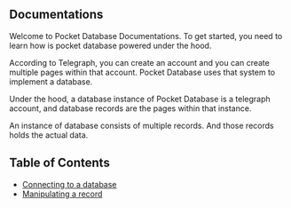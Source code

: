 ## Documentations

Welcome to Pocket Database Documentations. To get started, you need to learn how is pocket database powered under the hood.

According to Telegraph, you can create an account and you can create multiple pages within that account. Pocket Database uses that system to implement a database.

Under the hood, a database instance of Pocket Database is a telegraph account, and database records are the pages within that instance.

An instance of database consists of multiple records. And those records holds the actual data.

## Table of Contents
- [Connecting to a database](/DATABASE.md)
- [Manipulating a record](/RECORD.md)
